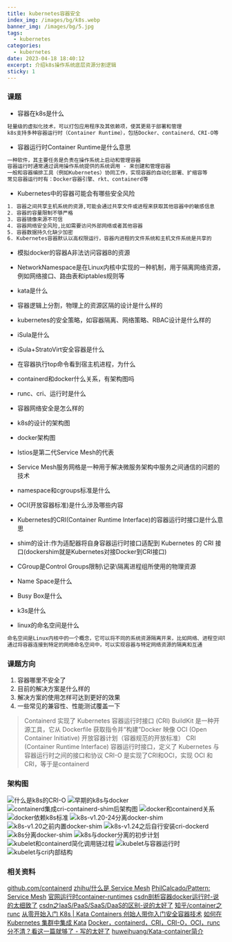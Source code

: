 ```yaml
---
title: kubernetes容器安全
index_img: /images/bg/k8s.webp
banner_img: /images/bg/5.jpg
tags:
  - kubernetes
categories:
  - kubernetes
date: 2023-04-18 18:40:12
excerpt: 介绍k8s操作系统底层资源分割逻辑
sticky: 1
---
```



### 课题

- 容器在k8s是什么

``` bash
轻量级的虚拟化技术，可以打包应用程序及其依赖项，使其更易于部署和管理
k8s支持多种容器运行时（Container Runtime），包括Docker、containerd、CRI-O等
```

- 容器运行时Container Runtime是什么意思

``` txt
一种软件，其主要任务是负责在操作系统上启动和管理容器
容器运行时通常通过调用操作系统提供的系统调用 - 来创建和管理容器
一般和容器编排工具（例如Kubernetes）协同工作，实现容器的自动化部署、扩缩容等
常见容器运行时有：Docker容器引擎、rkt、containerd等
```

- Kubernetes中的容器可能会有哪些安全风险

``` txt
1. 容器之间共享主机系统的资源,可能会通过共享文件或进程来获取其他容器中的敏感信息
2. 容器的容量限制不够严格
3. 容器镜像来源不可信
4. 容器网络安全风险,比如需要访问外部网络或者其他容器
5. 容器数据持久化缺少加密
6. Kubernetes容器默认以高权限运行，容器内进程的文件系统和主机文件系统是共享的
```

- 模拟docker的容器A非法访问容器B的资源
- NetworkNamespace是在Linux内核中实现的一种机制，用于隔离网络资源，例如网络接口、路由表和iptables规则等
- kata是什么
- 容器逻辑上分割，物理上的资源区隔的设计是什么样的
- kubernetes的安全策略，如容器隔离、网络策略、RBAC设计是什么样的
- iSula是什么
- iSula+StratoVirt安全容器是什么
- 在容器执行top命令看到宿主机进程，为什么
- containerd和docker什么关系，有架构图吗
- runc、cri、运行时是什么
- 容器网络安全是怎么样的
- k8s的设计的架构图
- docker架构图
- Istios是第二代Service Mesh的代表
- Service Mesh服务网格是一种用于解决微服务架构中服务之间通信的问题的技术
- namespace和cgroups标准是什么
- OCI(开放容器标准)是什么涉及哪些内容
- Kubernetes的CRI(Container Runtime Interface)的容器运行时接口是什么意思
- shim的设计:作为适配器将自身容器运行时接口适配到 Kubernetes 的 CRI 接口(dockershim就是Kubernetes对接Docker到CRI接口)
- CGroup是Control Groups限制\记录\隔离进程组所使用的物理资源
- Name Space是什么
- Busy Box是什么
- k3s是什么


- linux的命名空间是什么
``` bash
命名空间是Linux内核中的一个概念，它可以将不同的系统资源隔离开来，比如网络、进程空间等。
通过将容器连接到特定的网络命名空间中，可以实现容器与特定网络资源的隔离和互通
```

### 课题方向

1. 容器哪里不安全了
2. 目前的解决方案是什么样的
3. 解决方案的使用怎样可达到更好的效果
4. 一些常见的兼容性、性能测试覆盖一下

> Containerd 实现了 Kubernetes 容器运行时接口 (CRI)
> BuildKit 是一种开源工具，它从 Dockerfile 获取指令并“构建”Docker 映像
> OCI (Open Container Initiative) 开放容器计划（容器规范的开放标准）
> CRI (Container Runtime Interface) 容器运行时接口，定义了 Kubernetes 与容器运行时之间的接口和协议
> CRI-O 是实现了CRI和OCI，实现 OCI 和 CRI，等于是containerd

### 架构图

![什么是k8s的CRI-O](/images/什么是k8s的CRI-O.png)
![早期的k8s与docker](/images/早期的k8s与docker.png)
![containerd集成cri-containerd-shim后架构图](/images/containerd集成cri-containerd-shim后架构图.png)
![docker和containerd关系](/images/docker和containerd关系.png)
![docker依赖k8s标准](/images/docker依赖k8s标准.png)
![k8s-v1.20-24分离docker-shim](/images/k8s-v1.20-24分离docker-shim.png)
![k8s-v1.20之前内置docker-shim](/images/k8s-v1.20之前内置docker-shim.png)
![k8s-v1.24之后自行安装cri-dockerd](/images/k8s-v1.24之后自行安装cri-dockerd.png)
![k8s分离docker-shim](/images/k8s分离docker-shim.png)
![k8s与docker分离的初步计划](/images/k8s与docker分离的初步计划.png)
![kubelet和containerd简化调用链过程](/images/kubelet和containerd简化调用链过程.png)
![kubelet与容器运行时](/images/kubelet与容器运行时.png)
![kubelet与cri内部结构](/images/k8s分离docker-shim.png)

### 相关资料

[github.com/containerd](https://github.com/containerd/containerd/blob/main/docs/getting-started.md)
[zhihu/什么是 Service Mesh](https://zhuanlan.zhihu.com/p/61901608)
[PhilCalcado/Pattern: Service Mesh](https://philcalcado.com/2017/08/03/pattern_service_mesh.html)
[官网运行时container-runtimes](https://kubernetes.io/zh-cn/docs/setup/production-environment/container-runtimes/)
[csdn剖析容器docker运行时-说的太细致了](https://blog.csdn.net/m0_57776598/article/details/126963904)
[csdn之IaaS/PaaS/SaaS/DaaS的区别-说的太好了](https://blog.csdn.net/yangyijun1990/article/details/108694011)
[知乎/container之runc](https://zhuanlan.zhihu.com/p/279747954)
[从零开始入门 K8s | Kata Containers 创始人带你入门安全容器技术](https://zhuanlan.zhihu.com/p/122247284)
[如何在 Kubernetes 集群中集成 Kata](https://cloud.tencent.com/developer/article/1730700)
[Docker，containerd，CRI，CRI-O，OCI，runc 分不清？看这一篇就够了 - 写的太好了](https://www.dtstack.com/bbs/article/258)
[huweihuang/Kata-container简介](https://www.huweihuang.com/kubernetes-notes/runtime/kata/kata-container.html)